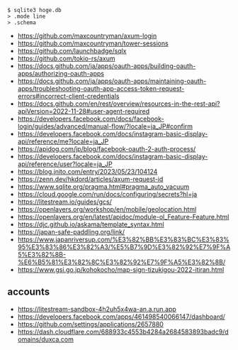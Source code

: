 ```
$ sqlite3 hoge.db
> .mode line
> .schema
```

- https://github.com/maxcountryman/axum-login
- https://github.com/maxcountryman/tower-sessions
- https://github.com/launchbadge/sqlx
- https://github.com/tokio-rs/axum
- https://docs.github.com/ja/apps/oauth-apps/building-oauth-apps/authorizing-oauth-apps
- https://docs.github.com/ja/apps/oauth-apps/maintaining-oauth-apps/troubleshooting-oauth-app-access-token-request-errors#incorrect-client-credentials
- https://docs.github.com/en/rest/overview/resources-in-the-rest-api?apiVersion=2022-11-28#user-agent-required
- https://developers.facebook.com/docs/facebook-login/guides/advanced/manual-flow/?locale=ja_JP#confirm
- https://developers.facebook.com/docs/instagram-basic-display-api/reference/me?locale=ja_JP
- https://apidog.com/jp/blog/facebook-oauth-2-auth-process/
- https://developers.facebook.com/docs/instagram-basic-display-api/reference/user?locale=ja_JP
- https://blog.jnito.com/entry/2023/05/23/104124
- https://zenn.dev/hkdord/articles/axum-request-id
- https://www.sqlite.org/pragma.html#pragma_auto_vacuum
- https://cloud.google.com/run/docs/configuring/secrets?hl=ja
- https://litestream.io/guides/gcs/
- https://openlayers.org/workshop/en/mobile/geolocation.html
- https://openlayers.org/en/latest/apidoc/module-ol_Feature-Feature.html
- https://djc.github.io/askama/template_syntax.html
- https://japan-safe-paddling.org/link/
- https://www.japanriversup.com/%E3%82%BB%E3%83%BC%E3%83%95%E3%83%86%E3%82%A3/%E5%B7%9D%E3%82%92%E7%9F%A5%E3%82%8B-%E6%B5%81%E3%82%8C%E3%82%92%E7%9F%A5%E3%82%8B/
- https://www.gsi.go.jp/kohokocho/map-sign-tizukigou-2022-itiran.html


## accounts

- https://litestream-sandbox-4h2uh5x4wa-an.a.run.app
- https://developers.facebook.com/apps/461498540066147/dashboard/
- https://github.com/settings/applications/2657880
- https://dash.cloudflare.com/688933c4553b4284a2684583893badc9/domains/duxca.com
